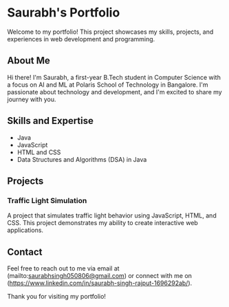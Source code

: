 # Saurabh's Portfolio

Welcome to my portfolio! This project showcases my skills, projects, and experiences in web development and programming.

## About Me

Hi there! I'm Saurabh, a first-year B.Tech student in Computer Science with a focus on AI and ML at Polaris School of Technology in Bangalore. I'm passionate about technology and development, and I'm excited to share my journey with you.

## Skills and Expertise

- Java
- JavaScript
- HTML and CSS
- Data Structures and Algorithms (DSA) in Java

## Projects

### Traffic Light Simulation
A project that simulates traffic light behavior using JavaScript, HTML, and CSS. This project demonstrates my ability to create interactive web applications.

## Contact

Feel free to reach out to me via email at (mailto:saurabhsingh050806@gmail.com) or connect with me on (https://www.linkedin.com/in/saurabh-singh-rajput-1696292ab/).

Thank you for visiting my portfolio!


